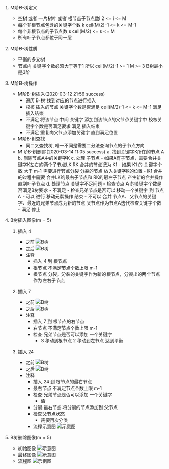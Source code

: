 1. M阶B-树定义
    - 空树 或者 一片树叶 或者 根节点子节点数i  2 <= i <= M
    - 每个非根节点包含的关键字个数 k  ceil(M/2)-1 <= k <= M-1
    - 每个非根节点的子节点数 s  ceil(M/2) <= s <= M
    - 所有叶子节点都位于同一层
    
2. M阶B-树性质
    - 平衡的多叉树
    - 节点内 关键字个数必须大于等于1  所以 ceil(M/2)-1 >= 1  M >= 3 B树最小是3阶
    
3. M阶B-树操作
    - M阶B-树插入(2020-03-12 21:56 success)
        - 遍历 B-树 找到对应的节点进行插入
        - 校核 插入的节点 关键字个数是否满足 ceil(M/2)-1 <= k <= M-1 满足 插入结束
        - 不满足 将该节点 中间 关键字 添加到该节点的父节点关键字中 校核关键字个数是否满足要求 满足 插入结束
        - 不满足 重复向父节点添加关键字 直到满足位置
    - M阶B-树查找
        - 同二叉查找树, 唯一不同是需要二分法查询节点的子节点方向
    - M 阶B-树删除(2020-03-14 11:05 success)
        a. 找到关键字K所在的节点 A
        b. 删除节点A中的关键字K
        c. 处理 子节点
            - 如果A有子节点，需要合并关键字K左右的两个子节点LK RK 合并的节点记为 K1
            - 如果 K1 的 关键字个数 大于 m-1 需要进行节点分裂 分裂的节点 放入关键字K的位置
            - K1 合并的过程中需要 合并LK的最右子节点和 RK的最左子节点 产生新的合并操作 直到叶子节点
        d. 处理节点 关键字不足问题
            - 检查节点 A 的关键字个数是否满足B树要求
            - 不满足
                - 检查兄弟节点是否可以 移动一个关键字 到 节点A
                    - 可以 进行 移动元素操作  结束
                    - 不可以 合并 节点A、父节点的关键字、最近的兄弟节点成为新的节点  父节点作为节点A迭代检查关键字个数
            - 满足 停止
            
4. B树插入图像(m = 5)
    1. 插入 4
        - 之前 ![B树](http://image.sprinkle.top/image/tree/0-0.png)
        - 之后 ![B树](http://image.sprinkle.top/image/tree/0-1.png)
        - 注释
            - 插入 4 到 根节点
            - 根节点 不满足节点个数上限 m-1
            - 根节点 分裂。分裂的关键字作为新的根节点，分裂出的两个节点作为左右子节点
    2. 插入 7
        - 之前 ![B树](http://image.sprinkle.top/image/tree/1-0.png)
        - 之后 ![B树](http://image.sprinkle.top/image/tree/1-1.png)
        - 注释
            - 插入 7 到 根节点的右节点
            - 右节点 不满足节点个数上限 m-1
            - 检查 兄弟节点是否可以添加 一个关键字
                - 3 移动到根节点  2 移动到左节点 达到平衡
                
    3. 插入 24
        - 之前 ![B树](http://image.sprinkle.top/image/tree/2-0.png)
        - 之后 ![B树](http://image.sprinkle.top/image/tree/2-1.png)
        - 注释
            - 插入 24 到 根节点的最右节点
            - 最右节点 不满足节点个数上限 m-1
            - 检查 兄弟节点是否可以添加 一个关键字
                - 否
            - 分裂 最右节点 将分裂的节点添加到 父节点
            - 检查父节点状态
                - 需要再次分类
            - 流程示意图 ![示意图](http://image.sprinkle.top/image/tree/insert_b_tree.jpg)
            
5. B树删除图像(m = 5)
    - 初始图像 ![示意图](http://image.sprinkle.top/image/tree/delete_0.png)
    - 最终图像 ![示意图](http://image.sprinkle.top/image/tree/delete_1.png)
    - 流程图 ![示例图](http://image.sprinkle.top/image/tree/delete_b_tree.jpg)